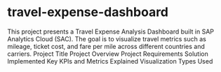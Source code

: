 # travel-expense-dashboard
This project presents a Travel Expense Analysis Dashboard built in SAP Analytics Cloud (SAC). The goal is to visualize travel metrics such as mileage, ticket cost, and fare per mile across different countries and carriers.
Project Title
Project Overview
Project Requirements
Solution Implemented
Key KPIs and Metrics Explained
Visualization Types Used
